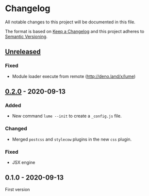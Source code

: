 # Changelog

All notable changes to this project will be documented in this file.

The format is based on [Keep a Changelog](http://keepachangelog.com/)
and this project adheres to [Semantic Versioning](http://semver.org/).

## [Unreleased]
### Fixed
- Module loader execute from remote (http://deno.land/x/lume)

## [0.2.0] - 2020-09-13
### Added
- New command `lume --init` to create a `_config.js` file.

### Changed
- Merged `postcss` and `stylecow` plugins in the new `css` plugin.

### Fixed
- JSX engine

## 0.1.0 - 2020-09-13
First version

[Unreleased]: https://github.com/oscarotero/lume/compare/v0.2.0...HEAD
[0.2.0]: https://github.com/oscarotero/lume/compare/v0.1.0...v0.2.0
